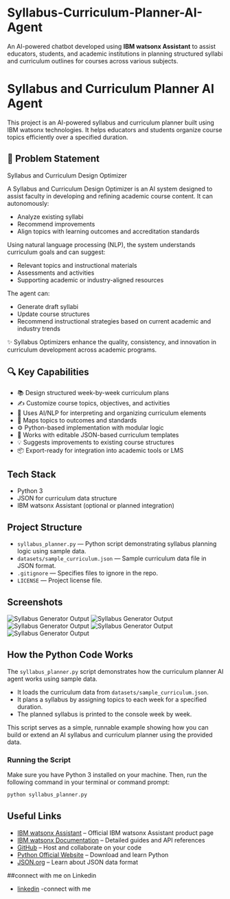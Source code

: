 # Syllabus-Curriculum-Planner-AI-Agent
An AI-powered chatbot developed using **IBM watsonx Assistant** to assist educators, students, and academic institutions in planning structured syllabi and curriculum outlines for courses across various subjects.

# Syllabus and Curriculum Planner AI Agent

This project is an AI-powered syllabus and curriculum planner built using IBM watsonx technologies. It helps educators and students organize course topics efficiently over a specified duration.

## 🧠 Problem Statement
Syllabus and Curriculum Design Optimizer

A Syllabus and Curriculum Design Optimizer is an AI system designed to assist faculty in developing and refining academic course content. It can autonomously:

- Analyze existing syllabi  
- Recommend improvements  
- Align topics with learning outcomes and accreditation standards  

Using natural language processing (NLP), the system understands curriculum goals and can suggest:

- Relevant topics and instructional materials  
- Assessments and activities  
- Supporting academic or industry-aligned resources  

The agent can:

- Generate draft syllabi  
- Update course structures  
- Recommend instructional strategies based on current academic and industry trends  

✨ Syllabus Optimizers enhance the quality, consistency, and innovation in curriculum development across academic programs.

## 🔍 Key Capabilities

- 📚 Design structured week-by-week curriculum plans  
- ✍️ Customize course topics, objectives, and activities  
- 🤖 Uses AI/NLP for interpreting and organizing curriculum elements  
- 🧠 Maps topics to outcomes and standards  
- ⚙️ Python-based implementation with modular logic  
- 📄 Works with editable JSON-based curriculum templates  
- 💡 Suggests improvements to existing course structures  
- 📦 Export-ready for integration into academic tools or LMS

## Tech Stack

- Python 3  
- JSON for curriculum data structure  
- IBM watsonx Assistant (optional or planned integration) 

## Project Structure

- `syllabus_planner.py` — Python script demonstrating syllabus planning logic using sample data.
- `datasets/sample_curriculum.json` — Sample curriculum data file in JSON format.
- `.gitignore` — Specifies files to ignore in the repo.
- `LICENSE` — Project license file.

## Screenshots
![Syllabus Generator Output](assets/.png)
![Syllabus Generator Output](assets/.png)
![Syllabus Generator Output](assets/.png)
![Syllabus Generator Output](assets/.png)
![Syllabus Generator Output](assets/.png)



## How the Python Code Works

The `syllabus_planner.py` script demonstrates how the curriculum planner AI agent works using sample data.

- It loads the curriculum data from `datasets/sample_curriculum.json`.
- It plans a syllabus by assigning topics to each week for a specified duration.
- The planned syllabus is printed to the console week by week.

This script serves as a simple, runnable example showing how you can build or extend an AI syllabus and curriculum planner using the provided data.

### Running the Script

Make sure you have Python 3 installed on your machine. Then, run the following command in your terminal or command prompt:

```bash
python syllabus_planner.py
```
## Useful Links

- [IBM watsonx Assistant](https://www.ibm.com/cloud/watsonx-assistant) – Official IBM watsonx Assistant product page  
- [IBM watsonx Documentation](https://www.ibm.com/docs/en/watsonx-assistant) – Detailed guides and API references  
- [GitHub](https://github.com/) – Host and collaborate on your code  
- [Python Official Website](https://www.python.org/) – Download and learn Python  
- [JSON.org](https://www.json.org/json-en.html) – Learn about JSON data format  

##connect with me on Linkedin
- [linkedin](https://www.linkedin.com/in/douglas-fernandes-144b86212?utm_source=share&utm_campaign=share_via&utm_content=profile&utm_medium=android_app) -connect with me

